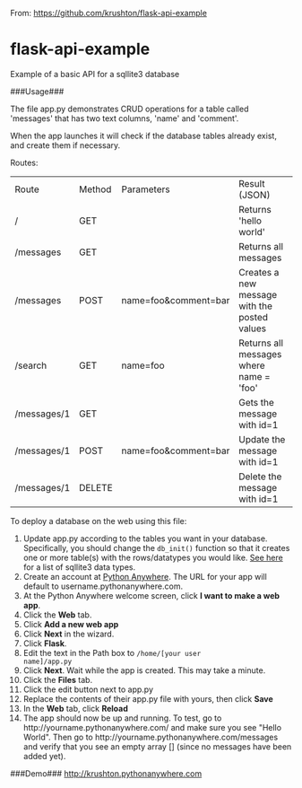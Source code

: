 From: https://github.com/krushton/flask-api-example

flask-api-example
=================

Example of a basic API for a sqllite3 database

###Usage###

The file app.py demonstrates CRUD operations for a table called 
'messages' that has two text columns, 'name' and 'comment'.

When the app launches it will check if the database tables already 
exist, and create them if necessary.

Routes:
<table>
	<tr><td>Route</td><td>Method</td><td>Parameters</td><td>Result 
(JSON)</td></tr>
	<tr><td>/</td><td>GET</td><td></td><td>Returns 'hello 
world'</td>
	<tr><td>/messages</td><td>GET</td><td></td><td>Returns all 
messages</td>
	
<tr><td>/messages</td><td>POST</td><td>name=foo&comment=bar</td><td>Creates 
a new message with the posted values</td></tr>
	<tr><td>/search</td><td>GET</td><td>name=foo</td><td>Returns all 
messages where name = 'foo'</td></tr>
	<tr><td>/messages/1</td><td>GET</td><td></td><td>Gets the 
message with id=1</td></tr>
	
<tr><td>/messages/1</td><td>POST</td><td>name=foo&comment=bar</td><td>Update 
the message with id=1</td></tr>
	<tr><td>/messages/1</td><td>DELETE</td><td></td><td>Delete the 
message with id=1</td></tr>
</table>

To deploy a database on the web using this file:
<ol>
	<li>Update app.py according to the tables you want in your 
database. Specifically, you should change the <code>db_init()</code> 
function so that it creates one or more table(s) with the rows/datatypes 
you would like. <a href="http://www.sqlite.org/datatype3.html">See 
here</a> for a list of sqllite3 data types.</li>
	<li>Create an account at <a 
href="https://www.pythonanywhere.com">Python Anywhere</a>. The URL for 
your app will default to username.pythonanywhere.com.</li>
	<li>At the Python Anywhere welcome screen, click <b>I want to 
make a web app</b>.</li>
	<li>Click the <b>Web</b> tab.</li>
	<li>Click <b>Add a new web app</b></li>
	<li>Click <b>Next</b> in the wizard.</li>
	<li>Click <b>Flask</b>.</li>
	<li>Edit the text in the Path box to <code>/home/[your user 
name]/app.py</code></li>
	<li>Click <b>Next</b>. Wait while the app is created. This may 
take a minute.</li>
	<li>Click the <b>Files</b> tab.</li>
	<li>Click the edit button next to app.py</li>
	<li>Replace the contents of their app.py file with yours, then 
click <b>Save</b></li>
	<li>In the <b>Web</b> tab, click <b>Reload</b></li>
	<li>The app should now be up and running. To test, go to 
http://yourname.pythonanywhere.com/ and make sure you see "Hello World". 
Then go to http://yourname.pythonanywhere.com/messages and verify that 
you see an empty array [] (since no messages have been added yet).</li>
</ol>

###Demo###
http://krushton.pythonanywhere.com
